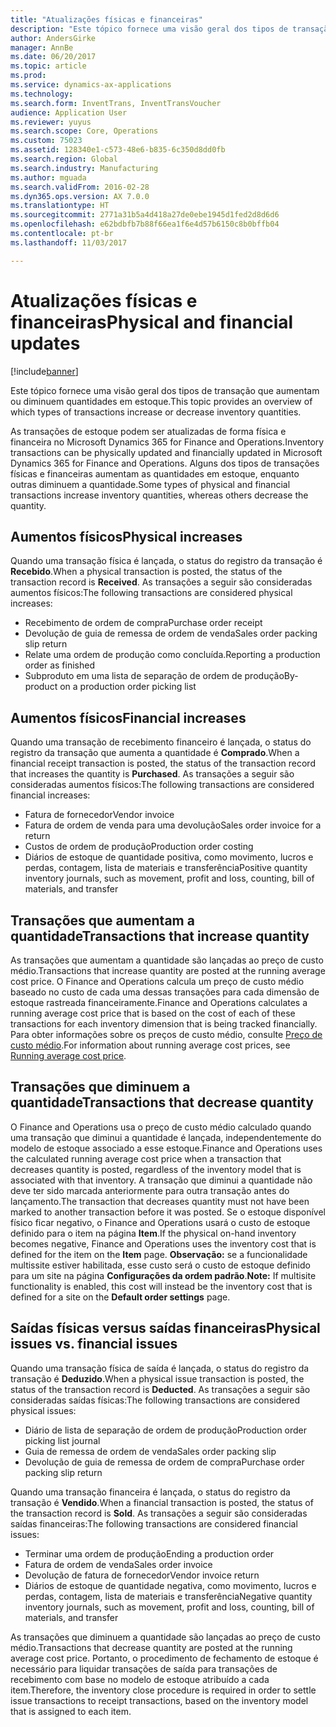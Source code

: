 ```yaml
---
title: "Atualizações físicas e financeiras"
description: "Este tópico fornece uma visão geral dos tipos de transação que aumentam ou diminuem quantidades em estoque."
author: AndersGirke
manager: AnnBe
ms.date: 06/20/2017
ms.topic: article
ms.prod: 
ms.service: dynamics-ax-applications
ms.technology: 
ms.search.form: InventTrans, InventTransVoucher
audience: Application User
ms.reviewer: yuyus
ms.search.scope: Core, Operations
ms.custom: 75023
ms.assetid: 128340e1-c573-48e6-b835-6c350d8dd0fb
ms.search.region: Global
ms.search.industry: Manufacturing
ms.author: mguada
ms.search.validFrom: 2016-02-28
ms.dyn365.ops.version: AX 7.0.0
ms.translationtype: HT
ms.sourcegitcommit: 2771a31b5a4d418a27de0ebe1945d1fed2d8d6d6
ms.openlocfilehash: e62bdbfb7b88f66ea1f6e4d57b6150c8b0bffb04
ms.contentlocale: pt-br
ms.lasthandoff: 11/03/2017

---
```


# <a name="physical-and-financial-updates"></a><span data-ttu-id="aa096-103">Atualizações físicas e financeiras</span><span class="sxs-lookup"><span data-stu-id="aa096-103">Physical and financial updates</span></span>

[!include[banner](../includes/banner.md)]


<span data-ttu-id="aa096-104">Este tópico fornece uma visão geral dos tipos de transação que aumentam ou diminuem quantidades em estoque.</span><span class="sxs-lookup"><span data-stu-id="aa096-104">This topic provides an overview of which types of transactions increase or decrease inventory quantities.</span></span> 

<span data-ttu-id="aa096-105">As transações de estoque podem ser atualizadas de forma física e financeira no Microsoft Dynamics 365 for Finance and Operations.</span><span class="sxs-lookup"><span data-stu-id="aa096-105">Inventory transactions can be physically updated and financially updated in Microsoft Dynamics 365 for Finance and Operations.</span></span> <span data-ttu-id="aa096-106">Alguns dos tipos de transações físicas e financeiras aumentam as quantidades em estoque, enquanto outras diminuem a quantidade.</span><span class="sxs-lookup"><span data-stu-id="aa096-106">Some types of physical and financial transactions increase inventory quantities, whereas others decrease the quantity.</span></span>

## <a name="physical-increases"></a><span data-ttu-id="aa096-107">Aumentos físicos</span><span class="sxs-lookup"><span data-stu-id="aa096-107">Physical increases</span></span>
<span data-ttu-id="aa096-108">Quando uma transação física é lançada, o status do registro da transação é **Recebido**.</span><span class="sxs-lookup"><span data-stu-id="aa096-108">When a physical transaction is posted, the status of the transaction record is **Received**.</span></span> <span data-ttu-id="aa096-109">As transações a seguir são consideradas aumentos físicos:</span><span class="sxs-lookup"><span data-stu-id="aa096-109">The following transactions are considered physical increases:</span></span>

-   <span data-ttu-id="aa096-110">Recebimento de ordem de compra</span><span class="sxs-lookup"><span data-stu-id="aa096-110">Purchase order receipt</span></span>
-   <span data-ttu-id="aa096-111">Devolução de guia de remessa de ordem de venda</span><span class="sxs-lookup"><span data-stu-id="aa096-111">Sales order packing slip return</span></span>
-   <span data-ttu-id="aa096-112">Relate uma ordem de produção como concluída.</span><span class="sxs-lookup"><span data-stu-id="aa096-112">Reporting a production order as finished</span></span>
-   <span data-ttu-id="aa096-113">Subproduto em uma lista de separação de ordem de produção</span><span class="sxs-lookup"><span data-stu-id="aa096-113">By-product on a production order picking list</span></span>

## <a name="financial-increases"></a><span data-ttu-id="aa096-114">Aumentos físicos</span><span class="sxs-lookup"><span data-stu-id="aa096-114">Financial increases</span></span>
<span data-ttu-id="aa096-115">Quando uma transação de recebimento financeiro é lançada, o status do registro da transação que aumenta a quantidade é **Comprado**.</span><span class="sxs-lookup"><span data-stu-id="aa096-115">When a financial receipt transaction is posted, the status of the transaction record that increases the quantity is **Purchased**.</span></span> <span data-ttu-id="aa096-116">As transações a seguir são consideradas aumentos físicos:</span><span class="sxs-lookup"><span data-stu-id="aa096-116">The following transactions are considered financial increases:</span></span>

-   <span data-ttu-id="aa096-117">Fatura de fornecedor</span><span class="sxs-lookup"><span data-stu-id="aa096-117">Vendor invoice</span></span>
-   <span data-ttu-id="aa096-118">Fatura de ordem de venda para uma devolução</span><span class="sxs-lookup"><span data-stu-id="aa096-118">Sales order invoice for a return</span></span>
-   <span data-ttu-id="aa096-119">Custos de ordem de produção</span><span class="sxs-lookup"><span data-stu-id="aa096-119">Production order costing</span></span>
-   <span data-ttu-id="aa096-120">Diários de estoque de quantidade positiva, como movimento, lucros e perdas, contagem, lista de materiais e transferência</span><span class="sxs-lookup"><span data-stu-id="aa096-120">Positive quantity inventory journals, such as movement, profit and loss, counting, bill of materials, and transfer</span></span>

## <a name="transactions-that-increase-quantity"></a><span data-ttu-id="aa096-121">Transações que aumentam a quantidade</span><span class="sxs-lookup"><span data-stu-id="aa096-121">Transactions that increase quantity</span></span>
<span data-ttu-id="aa096-122">As transações que aumentam a quantidade são lançadas ao preço de custo médio.</span><span class="sxs-lookup"><span data-stu-id="aa096-122">Transactions that increase quantity are posted at the running average cost price.</span></span> <span data-ttu-id="aa096-123">O Finance and Operations calcula um preço de custo médio baseado no custo de cada uma dessas transações para cada dimensão de estoque rastreada financeiramente.</span><span class="sxs-lookup"><span data-stu-id="aa096-123">Finance and Operations calculates a running average cost price that is based on the cost of each of these transactions for each inventory dimension that is being tracked financially.</span></span> <span data-ttu-id="aa096-124">Para obter informações sobre os preços de custo médio, consulte [Preço de custo médio](running-average-cost-price.md).</span><span class="sxs-lookup"><span data-stu-id="aa096-124">For information about running average cost prices, see [Running average cost price](running-average-cost-price.md).</span></span>

## <a name="transactions-that-decrease-quantity"></a><span data-ttu-id="aa096-125">Transações que diminuem a quantidade</span><span class="sxs-lookup"><span data-stu-id="aa096-125">Transactions that decrease quantity</span></span>
<span data-ttu-id="aa096-126">O Finance and Operations usa o preço de custo médio calculado quando uma transação que diminui a quantidade é lançada, independentemente do modelo de estoque associado a esse estoque.</span><span class="sxs-lookup"><span data-stu-id="aa096-126">Finance and Operations uses the calculated running average cost price when a transaction that decreases quantity is posted, regardless of the inventory model that is associated with that inventory.</span></span> <span data-ttu-id="aa096-127">A transação que diminui a quantidade não deve ter sido marcada anteriormente para outra transação antes do lançamento.</span><span class="sxs-lookup"><span data-stu-id="aa096-127">The transaction that decreases quantity must not have been marked to another transaction before it was posted.</span></span> <span data-ttu-id="aa096-128">Se o estoque disponível físico ficar negativo, o Finance and Operations usará o custo de estoque definido para o item na página **Item**.</span><span class="sxs-lookup"><span data-stu-id="aa096-128">If the physical on-hand inventory becomes negative, Finance and Operations uses the inventory cost that is defined for the item on the **Item** page.</span></span> <span data-ttu-id="aa096-129">**Observação:** se a funcionalidade multissite estiver habilitada, esse custo será o custo de estoque definido para um site na página **Configurações da ordem padrão**.</span><span class="sxs-lookup"><span data-stu-id="aa096-129">**Note:** If multisite functionality is enabled, this cost will instead be the inventory cost that is defined for a site on the **Default order settings** page.</span></span>

## <a name="physical-issues-vs-financial-issues"></a><span data-ttu-id="aa096-130">Saídas físicas versus saídas financeiras</span><span class="sxs-lookup"><span data-stu-id="aa096-130">Physical issues vs. financial issues</span></span>
<span data-ttu-id="aa096-131">Quando uma transação física de saída é lançada, o status do registro da transação é **Deduzido**.</span><span class="sxs-lookup"><span data-stu-id="aa096-131">When a physical issue transaction is posted, the status of the transaction record is **Deducted**.</span></span> <span data-ttu-id="aa096-132">As transações a seguir são consideradas saídas físicas:</span><span class="sxs-lookup"><span data-stu-id="aa096-132">The following transactions are considered physical issues:</span></span>

-   <span data-ttu-id="aa096-133">Diário de lista de separação de ordem de produção</span><span class="sxs-lookup"><span data-stu-id="aa096-133">Production order picking list journal</span></span>
-   <span data-ttu-id="aa096-134">Guia de remessa de ordem de venda</span><span class="sxs-lookup"><span data-stu-id="aa096-134">Sales order packing slip</span></span>
-   <span data-ttu-id="aa096-135">Devolução de guia de remessa de ordem de compra</span><span class="sxs-lookup"><span data-stu-id="aa096-135">Purchase order packing slip return</span></span>

<span data-ttu-id="aa096-136">Quando uma transação financeira é lançada, o status do registro da transação é **Vendido**.</span><span class="sxs-lookup"><span data-stu-id="aa096-136">When a financial transaction is posted, the status of the transaction record is **Sold**.</span></span> <span data-ttu-id="aa096-137">As transações a seguir são consideradas saídas financeiras:</span><span class="sxs-lookup"><span data-stu-id="aa096-137">The following transactions are considered financial issues:</span></span>

-   <span data-ttu-id="aa096-138">Terminar uma ordem de produção</span><span class="sxs-lookup"><span data-stu-id="aa096-138">Ending a production order</span></span>
-   <span data-ttu-id="aa096-139">Fatura de ordem de venda</span><span class="sxs-lookup"><span data-stu-id="aa096-139">Sales order invoice</span></span>
-   <span data-ttu-id="aa096-140">Devolução de fatura de fornecedor</span><span class="sxs-lookup"><span data-stu-id="aa096-140">Vendor invoice return</span></span>
-   <span data-ttu-id="aa096-141">Diários de estoque de quantidade negativa, como movimento, lucros e perdas, contagem, lista de materiais e transferência</span><span class="sxs-lookup"><span data-stu-id="aa096-141">Negative quantity inventory journals, such as movement, profit and loss, counting, bill of materials, and transfer</span></span>

<span data-ttu-id="aa096-142">As transações que diminuem a quantidade são lançadas ao preço de custo médio.</span><span class="sxs-lookup"><span data-stu-id="aa096-142">Transactions that decrease quantity are posted at the running average cost price.</span></span> <span data-ttu-id="aa096-143">Portanto, o procedimento de fechamento de estoque é necessário para liquidar transações de saída para transações de recebimento com base no modelo de estoque atribuído a cada item.</span><span class="sxs-lookup"><span data-stu-id="aa096-143">Therefore, the inventory close procedure is required in order to settle issue transactions to receipt transactions, based on the inventory model that is assigned to each item.</span></span>




